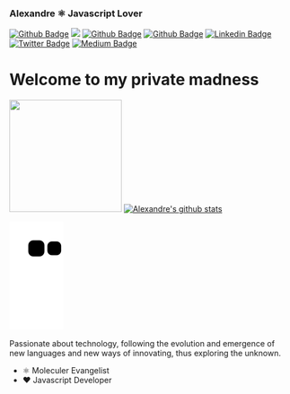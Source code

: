### Alexandre ⚛️  Javascript Lover

[![Github Badge](https://img.shields.io/youtube/channel/views/UCKrnrV7aWb_yw5KJeXUhj-Q?style=social)](https://www.youtube.com/c/AlexandreEvangelistadeSouza)
![](https://komarev.com/ghpvc/?username=your-github-username)
[![Github Badge](https://img.shields.io/badge/-Github-000?style=flat-square&logo=Github&logoColor=white&link=https://github.com/devalexandre)](https://github.com/devalexandre)
[![Github Badge](https://img.shields.io/github/followers/devalexandre?label=Follow&style=flat-square&link=mailto:alexandre@indev.net.br)](mailto:alexandre@indev.net.br)
[![Linkedin Badge](https://img.shields.io/badge/-LinkedIn-blue?style=flat-square&logo=Linkedin&logoColor=white&link=https://www.linkedin.com/in/alexandreindev/)](https://www.linkedin.com/in/alexandreindev/)
[![Twitter Badge](https://img.shields.io/badge/-Twitter-1ca0f1?style=flat-square&labelColor=1ca0f1&logo=twitter&logoColor=white&link=https://twitter.com/__Indev)](https://twitter.com/__Indev)
[![Medium Badge](https://img.shields.io/static/v1?label=Medium&message=JsLovers&color=purple&logo=medium&&link=https://medium.com/jslovers/)](https://medium.com/jslovers/)
  
  # Welcome to my private madness

  <img src="https://github.com/devalexandre/devalexandre/blob/master/octocat.png?raw=true" width="200" height="200"> [![Alexandre's github stats](https://github-readme-stats.vercel.app/api?username=devalexandre&show_icons=true&theme=dracula)](https://github.com/devalexandre/github-readme-stats)
  
  ![snake gif](https://github.com/devalexandre/devalexandre/blob/output/github-contribution-grid-snake.svg)

  Passionate about technology, following the evolution and emergence of new languages ​​and new ways of innovating, thus exploring the unknown.

-  ⚛️ Moleculer Evangelist
-  ❤️ Javascript Developer
